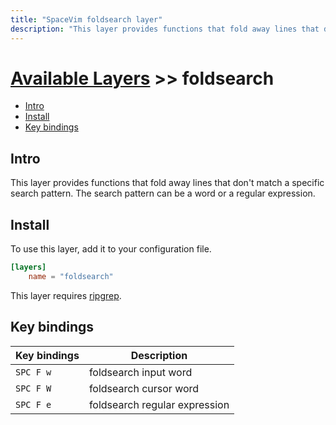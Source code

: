 ```yaml
---
title: "SpaceVim foldsearch layer"
description: "This layer provides functions that fold away lines that don't match a specific search pattern."
---
```


# [Available Layers](../) >> foldsearch

<!-- vim-markdown-toc GFM -->

- [Intro](#intro)
- [Install](#install)
- [Key bindings](#key-bindings)

<!-- vim-markdown-toc -->

## Intro

This layer provides functions that fold away lines that don't match a specific search pattern.
The search pattern can be a word or a regular expression.

## Install

To use this layer, add it to your configuration file.

```toml
[layers]
    name = "foldsearch"
```

This layer requires [ripgrep](https://github.com/BurntSushi/ripgrep).

## Key bindings

| Key bindings | Description                   |
| ------------ | ----------------------------- |
| `SPC F w`    | foldsearch input word         |
| `SPC F W`    | foldsearch cursor word        |
| `SPC F e`    | foldsearch regular expression |
